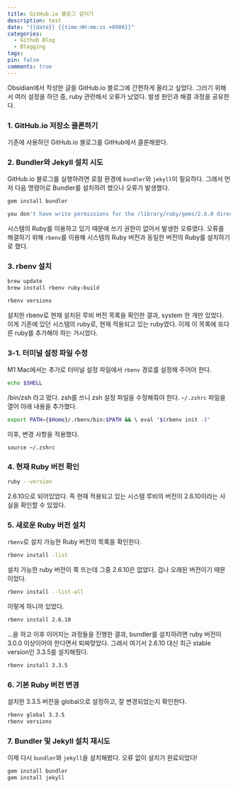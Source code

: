 ```yaml
---
title: GitHub.io 블로그 살리기
description: test
date: "{{date}} {{time:HH:mm:ss +0900}}"
categories:
  - Github Blog
  - Blogging
tags: 
pin: false
comments: true
---
```


Obsidian에서 작성한 글을 GitHub.io 블로그에 간편하게 올리고 싶었다. 그러기 위해서 여러 설정을 하던 중, ruby 관련해서 오류가 났었다. 발생 원인과 해결 과정을 공유한다.
### 1. GitHub.io 저장소 클론하기 
기존에 사용하던 GitHub.io 블로그를 GitHub에서 클론해왔다. 
### 2. Bundler와 Jekyll 설치 시도 
GitHub.io 블로그를 실행하려면 로컬 환경에 `bundler`와 `jekyll`이 필요하다. 그래서 먼저 다음 명령어로 Bundler를 설치하려 했으나 오류가 발생했다.

```bash 
gem install bundler
```

```bash
you don't have write permissions for the /library/ruby/gems/2.6.0 directory.
```

시스템의 Ruby를 이용하고 있기 때문에 쓰기 권한이 없어서 발생한 오류였다. 오류를 해결하기 위해 `rbenv`를 이용해 시스템의 Ruby 버전과 동일한 버전의 Ruby를 설치하기로 했다.

### 3. rbenv 설치

```bash
brew update 
brew install rbenv ruby-build
```

```bash
rbenv versions
```

설치한 rbenv로 현재 설치된 루비 버전 목록을 확인한 결과, system 한 개만 있었다. 이게 기존에 있던 시스템의 ruby로, 현재 적용되고 있는 ruby였다. 이제 이 목록에 또다른 ruby를 추가해야 하는 거시었다.

### 3-1.  터미널 설정 파일 수정
M1 Mac에서는 추가로 터미널 설정 파일에서 `rbenv` 경로를 설정해 주어야 한다.
```bash
echo $SHELL
```

/bin/zsh 라고 떴다. zsh를 쓰니 zsh 설정 파일을 수정해줘야 한다.
`~/.zshrc` 파일을 열어 아래 내용을 추가했다.

```bash
export PATH={$Home}/.rbenv/bin:$PATH && \ eval "$(rbenv init -)"
```

이후, 변경 사항을 적용했다. 

`source ~/.zshrc`


### 4. 현재 Ruby 버전 확인
```bash
ruby --version
```
2.6.10으로 되어있었다. 즉 현재 적용되고 있는 시스템 루비의 버전이 2.6.10이라는 사실을 확인할 수 있었다.

### 5. 새로운 Ruby 버전 설치

`rbenv`로 설치 가능한 Ruby 버전의 목록을 확인한다.
```bash
rbenv install -list
```
설치 가능한 ruby 버전이 쭉 뜨는데 그중 2.6.10은 없었다. 겁나 오래된 버전이기 때문이었다.

```bash
rbenv install --list-all
```
이렇게 하니까 있었다.

```bash
rbenv install 2.6.10
```
...을 하고 이후 이어지는 과정들을 진행한 결과, bundler를 설치하려면 ruby 버전이 3.0.0 이상이어야 한다면서 퇴짜맞았다. 그래서 여기서 2.6.10 대신 최근 stable version인 3.3.5를 설치해줬다.

```bash
rbenv install 3.3.5
```

### 6. 기본 Ruby 버전 변경

설치한 3.3.5 버전을 global으로 설정하고, 잘 변경되었는지 확인한다.
```bash
rbenv global 3.3.5 
rbenv versions
```

### 7. Bundler 및 Jekyll 설치 재시도

이제 다시 `bundler`와 `jekyll`을 설치해봤다. 오류 없이 설치가 완료되었다!

```bash
gem install bundler 
gem install jekyll
```
